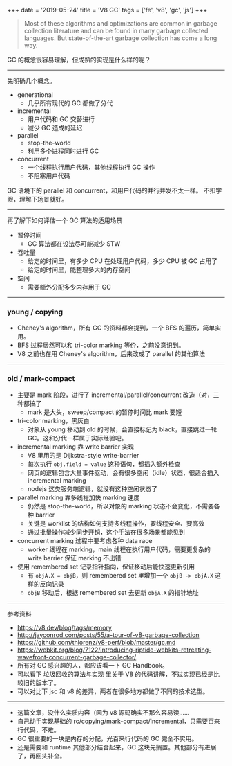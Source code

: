 +++
date = '2019-05-24'
title = 'V8 GC'
tags = ['fe', 'v8', 'gc', 'js']
+++

> Most of these algorithms and optimizations are common in garbage collection literature and can be found in many garbage collected languages.
> But state-of-the-art garbage collection has come a long way.

GC 的概念很容易理解，但成熟的实现是什么样的呢？

---

先明确几个概念。

- generational
    - 几乎所有现代的 GC 都做了分代
- incremental
    - 用户代码和 GC 交替进行
    - 减少 GC 造成的延迟
- parallel
    - stop-the-world
    - 利用多个进程同时进行 GC
- concurrent
    - 一个线程执行用户代码，其他线程执行 GC 操作
    - 不阻塞用户代码

GC 语境下的 parallel 和 concurrent，和用户代码的并行并发不太一样。
不扣字眼，理解下场景就好。

---

再了解下如何评估一个 GC 算法的适用场景

- 暂停时间
    - GC 算法都在设法尽可能减少 STW
- 吞吐量
    - 给定的时间里，有多少 CPU 在处理用户代码，多少 CPU 被 GC 占用了
    - 给定的时间里，能整理多大的内存空间
- 空间
    - 需要额外分配多少内存用于 GC

---

### young / copying

- Cheney's algorithm，所有 GC 的资料都会提到，一个 BFS 的遍历，简单实用。
- BFS 过程居然可以和 tri-color marking 等价，之前没意识到。
- V8 之前也在用 Cheney's algorithm，后来改成了 parallel 的其他算法

---

### old / mark-compact

- 主要是 mark 阶段，进行了 incremental/parallel/concurrent 改造（对，三种都搞了
    - mark 是大头，sweep/compact 的暂停时间比 mark 要短
- tri-color marking，黑灰白
    - 对象从 young 移动到 old 的时候，会直接标记为 black，直接跳过一轮 GC。这和分代一样属于实际经验吧。
- incremental marking 靠 write barrier 实现
    - V8 里用的是 Dijkstra-style write-barrier
    - 每次执行 `obj.field = value` 这种语句，都插入额外检查
    - 网页的逻辑包含大量事件驱动，会有很多空闲（idle）状态，很适合插入 incremental marking
    - nodejs 这类服务端逻辑，就没有这种空闲状态了
- parallel marking 靠多线程加快 marking 速度
    - 仍然是 stop-the-world，所以对象的 marking 状态不会变化，不需要各种 barrier
    - 关键是 worklist 的结构如何支持多线程操作，要线程安全、要高效
    - 通过批量操作减少同步开销，这个手法在很多场景都能见到
- concurrent marking 过程中要考虑各种 data race
    - worker 线程在 marking，main 线程在执行用户代码，需要更复杂的 write barrier 保证 marking 不出错
- 使用 remembered set 记录指针指向，保证移动后能快速更新引用
    - 有 `objA.X = objB`，则 remembered set 里增加一个 `objB -> objA.X` 这样的反向记录
    - `objB` 移动后，根据 remembered set 去更新 `objA.X` 的指针地址

---

参考资料

- https://v8.dev/blog/tags/memory
- http://jayconrod.com/posts/55/a-tour-of-v8-garbage-collection
- https://github.com/thlorenz/v8-perf/blob/master/gc.md
- https://webkit.org/blog/7122/introducing-riptide-webkits-retreating-wavefront-concurrent-garbage-collector/
- 所有对 GC 感兴趣的人，都应该看一下 GC Handbook。
- 可以看下 [垃圾回收的算法与实现](https://book.douban.com/subject/26821357/) 里关于 V8 的代码讲解，不过实现已经是比较旧的版本了。
- 可以对比下 jsc 和 v8 的差异，两者在很多地方都做了不同的技术选型。

---

- 这篇文章，没什么实质内容（因为 v8 源码确实不那么容易读……
- 自己动手实现基础的 rc/copying/mark-compact/incremental，只需要百来行代码，不难。
- GC 很重要的一块是内存的分配，光百来行代码的 GC 完全不实用。
- 还是需要和 runtime 其他部分结合起来，GC 这块先搁置。其他部分有进展了，再回头补全。
